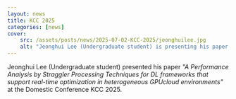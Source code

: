 ```yaml
---
layout: news
title: KCC 2025
categories: [news]
cover:
    src: /assets/posts/news/2025-07-02-KCC-2025/jeonghuilee.jpg
    alt: "Jeonghui Lee (Undergraduate student) is presenting his paper."
---
```


Jeonghui Lee (Undergraduate student) presented his paper _"A Performance Analysis by Straggler Processing Techniques for DL frameworks that support real-time optimization in heterogeneous GPUcloud environments"_ at the Domestic Conference KCC 2025.